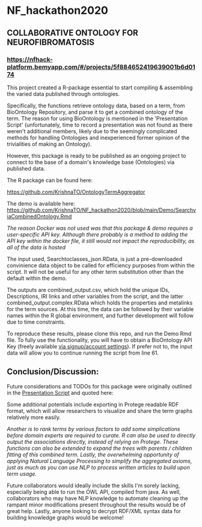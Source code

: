 # NF_hackathon2020 

## COLLABORATIVE ONTOLOGY FOR NEUROFIBROMATOSIS

### https://nfhack-platform.bemyapp.com/#/projects/5f884652419639001b6d0174


This project created a R-package essential to start compiling & assembling the varied data published through ontologies.

Specifically, the functions retrieve ontology data, based on a term, from BioOntology Repository, and parse it to get a combined ontology of the term. The reason for using BioOntology is mentioned in the 'Presentation Script' (unfortunately, time to record a presentation was not found as there weren't additional members, likely due to the seemingly complicated methods for handling Ontologies and inexperienced former opinion of the trivialities of making an Ontology). 

However, this package is ready to be published as an ongoing project to connect to the base of a domain's knowledge base (Ontologies) via published data.

The R package can be found here: 

https://github.com/KrishnaTO/OntologyTermAggregator


The demo is available here: https://github.com/KrishnaTO/NF_hackathon2020/blob/main/Demo/SearchviaCombinedOntology.Rmd

*The reason Docker was not used was that this package & demo requires a user-specific API key. Although there probably is a method to adding the API key within the docker file, it still would not impact the reproducibility, as all of the data is hosted*

The input used, Searchtoclasses_json.RData, is just a pre-downloaded convinience data object to be called for efficiency purposes from within the script. It will not be useful for any other term substitution other than the default within the demo.

The outputs are combined_output.csv, which hold the unique IDs, Descriptions, IRI links and other variables from the script, and the latter combined_output.complex.RData which holds the properties and metalinks for the term sources. At this time, the data can be followed by their variable names within the R global environment, and further development will follow due to time constraints.

To reproduce these results, please clone this repo, and run the Demo Rmd file. To fully use the functionality, you will have to obtain a BioOntology API Key (freely available [via signup/account settings](https://bioportal.bioontology.org/account)). If prefer not to, the input data will allow you to continue running the script from line 61. 

## Conclusion/Discussion: 

Future considerations and TODOs for this package were originally outlined in the [Presentation Script](https://github.com/KrishnaTO/NF_hackathon2020/blob/main/Presentation%20Script) and quoted here:

Some additional potentials include exporting in Protege readable RDF format, which will allow researchers to visualize and share the term graphs relatively more easily.

*Another is to rank terms by various factors to add some simplications before domain experts are required to curate.
R can also be used to directly output the associations directly, instead of relying on Protege.
These functions can also be extended to expand the trees with parents / children fitting of this combined term.
Lastly, the overwhelming opportunity of applying Natural Language Processing to simplify the aggregated axioms, just as much as you can use NLP to process written articles to build upon term usage.*

Future collaborators would ideally include the skills I'm sorely lacking, especially being able to run the OWL API, compiled from java. As well, collaborators who may have NLP knowledge to automate cleaning up the rampant minor modifications present throughout the results would be of great help. Lastly, anyone looking to decrypt RDF/XML syntax data for building knowledge graphs would be welcome!
